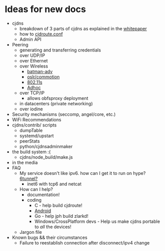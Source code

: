 # Ideas for new docs

* cjdns
  + breakdown of 3 parts of cjdns as explained in the [whitepaper](https://github.com/cjdelisle/cjdns/blob/master/doc/Whitepaper.md)
  + how to [cjdroute.conf](https://wiki.projectmeshnet.org/Cjdroute.conf)
  + Admin API
* Peering
  + generating and transferring credentials
  + over UDP/IP
  + over Ethernet
  + over Wireless
    - [batman-adv](http://www.open-mesh.org/projects/open-mesh/wiki)
    - [oslr/commotion](https://en.wikipedia.org/wiki/Optimized_Link_State_Routing_Protocol)
    - [802.11s](http://lars.meshnet.berlin/view/welcome-visitors/view/80211s-instead-of-adhoc)
    - [Adhoc](https://wiki.projectmeshnet.org/Wireless_Autopeering_Tutorial)
  + over TCP/IP
    - allows obfsproxy deployment
  + in datacenters (private networking)
  + over iodine
* Security mechanisms (seccomp, angel/core, etc.)
* WiFi Recommendations
* cjdns/contrib/ scripts
  + dumpTable
  + systemd/upstart
  + peerStats
  + python/cjdnsadminmaker
* the build system :(
  + cjdns/node_build/make.js
* in the media
* FAQ
  + My service doesn't like ipv6. how can I get it to run on hype? [6tunnel?](http://toxygen.net/6tunnel/)
    * inet6 with tcp6 and netcat
  + How can I help?
    * documentation!
    * coding
      - C - help build cjdroute!
      - [Android](https://github.com/berlinmeshnet/cjdns-android)
      - Go - help jph build zlarkd!
      - Windows/CrossPlatform devs - Help us make cjdns portable to *all* the devices!
  + Jargon file
* Known bugs && their circumstances
  + Failure to reestablish connection after disconnect/ipv4 change
